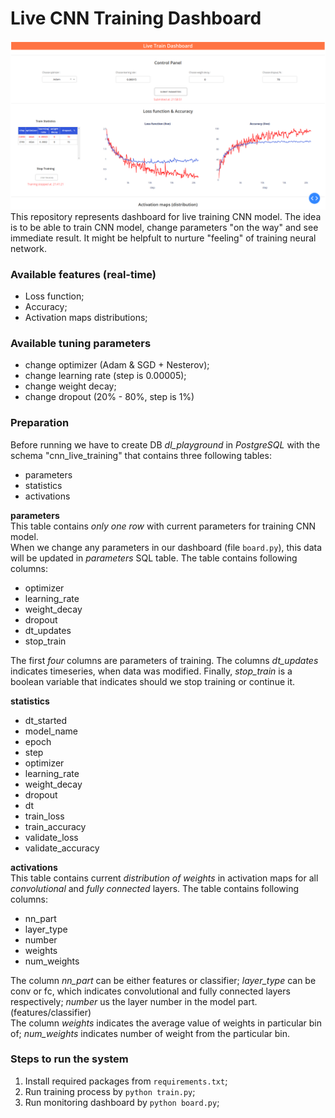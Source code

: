 # Live CNN Training Dashboard
![alt text](https://github.com/atimashov/cnn_live_training/blob/main/dash.png?raw=true)
This repository represents dashboard for live training CNN model. 
The idea is to be able to train CNN model, change parameters "on the way" and see immediate result. It might be helpfult to nurture "feeling" of training neural network.

### Available features (real-time)
* Loss function;
* Accuracy;
* Activation maps distributions;

### Available tuning parameters
* change optimizer (Adam & SGD + Nesterov);
* change learning rate (step is 0.00005);
* change weight decay;
* change dropout (20% - 80%, step is 1%)

### Preparation
Before running we have to create DB _dl_playground_ in _PostgreSQL_ with the schema "cnn_live_training" that contains three following tables:
* parameters
* statistics
* activations

**parameters**  
This table contains *only one row* with current parameters for training CNN model.  
When we change any parameters in our dashboard (file `board.py`), this data will be updated in *parameters* SQL table. The table contains following columns:
* optimizer
* learning_rate
* weight_decay
* dropout
* dt_updates
* stop_train

The first *four* columns are parameters of training. The columns *dt_updates* indicates timeseries, when data was modified. 
Finally, *stop_train* is a boolean variable that indicates should we stop training or continue it.

**statistics**
* dt_started
* model_name
* epoch
* step
* optimizer
* learning_rate
* weight_decay
* dropout
* dt
* train_loss
* train_accuracy
* validate_loss
* validate_accuracy

**activations**  
This table contains current *distribution of weights* in activation maps for all *convolutional* and *fully connected* layers. The table contains following columns:
* nn_part
* layer_type
* number
* weights
* num_weights

The column *nn_part* can be either features or classifier; *layer_type* can be conv or fc, which indicates convolutional and fully connected layers respectively; *number* us the layer number in the model part. (features/classifier)  
The column *weights* indicates the average value of weights in particular bin of; *num_weights* indicates number of weight from the particular bin. 


### Steps to run the system
1. Install required packages from `requirements.txt`;
2. Run training process by `python train.py`;
3. Run monitoring dashboard by `python board.py`;
